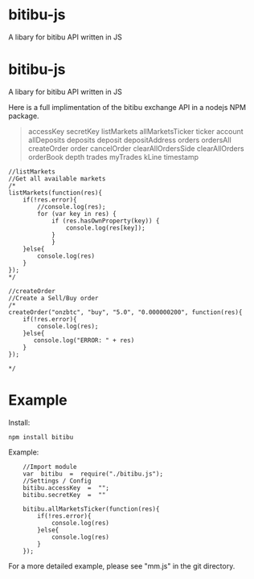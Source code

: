 # bitibu-js
A libary for bitibu API written in JS
# bitibu-js

A libary for bitibu API written in JS

Here is a full implimentation of the bitibu exchange API in a nodejs NPM package.


> accessKey secretKey listMarkets allMarketsTicker ticker account
> allDeposits deposits deposit depositAddress orders ordersAll
> createOrder order cancelOrder clearAllOrdersSide clearAllOrders
> orderBook depth trades myTrades kLine timestamp

    //listMarkets
    //Get all available markets
    /*
    listMarkets(function(res){
    	if(!res.error){
    		//console.log(res);
    		for (var key in res) {
    			if (res.hasOwnProperty(key)) {
    				console.log(res[key]);
    			}
    			}
    	}else{
    		console.log(res)
    	}
    });
    */  

    //createOrder    
    //Create a Sell/Buy order    
    /*    
    createOrder("onzbtc", "buy", "5.0", "0.000000200", function(res){    
        if(!res.error){    
            console.log(res);    
        }else{    
           console.log("ERROR: " + res)    
        }    
    });
    
    */

# Example
Install:

    npm install bitibu
	
Example:

        //Import module
        var  bitibu  =  require("./bitibu.js"); 
	    //Settings / Config  
        bitibu.accessKey  =  "";    
        bitibu.secretKey  =  ""
        
        bitibu.allMarketsTicker(function(res){
	        if(!res.error){        
	            console.log(res)
	        }else{        
	            console.log(res)
	        }        
        });

For a more detailed example, please see "mm.js" in the git directory.

